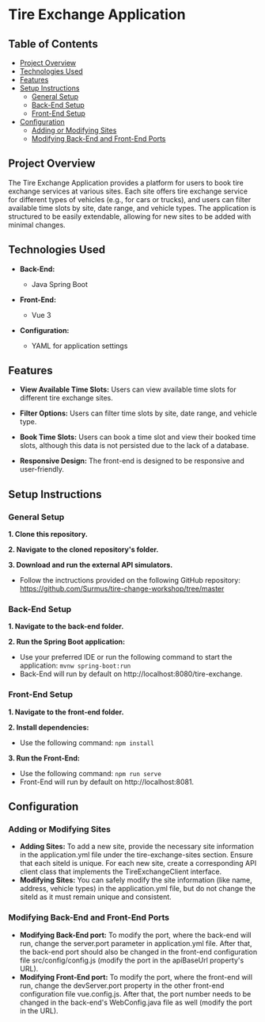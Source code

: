 # Tire Exchange Application


## Table of Contents

- [Project Overview](#project-overview)
- [Technologies Used](#technologies-used)
- [Features](#features)
- [Setup Instructions](#setup-instructions)
  - [General Setup](#general-setup)
  - [Back-End Setup](#back-end-setup)
  - [Front-End Setup](#front-end-setup)
- [Configuration](#configuration)
  - [Adding or Modifying Sites](#adding-or-modifying-sites)
  - [Modifying Back-End and Front-End Ports](#modifying-back-end-and-front-end-ports)


## Project Overview

The Tire Exchange Application provides a platform for users to book tire exchange services at various sites. Each site offers tire exchange service for different types of vehicles (e.g., for cars or trucks), and users can filter available time slots by site, date range, and vehicle types. The application is structured to be easily extendable, allowing for new sites to be added with minimal changes.


## Technologies Used

- **Back-End:**
  - Java Spring Boot

- **Front-End:**
  - Vue 3

- **Configuration:**
  - YAML for application settings


## Features

- **View Available Time Slots:** Users can view available time slots for different tire exchange sites.

- **Filter Options:** Users can filter time slots by site, date range, and vehicle type.

- **Book Time Slots:** Users can book a time slot and view their booked time slots, although this data is not persisted due to the lack of a database.
  
- **Responsive Design:** The front-end is designed to be responsive and user-friendly.


## Setup Instructions

### General Setup

**1. Clone this repository.**

**2. Navigate to the cloned repository's folder.**

**3. Download and run the external API simulators.** 
- Follow the inctructions provided on the following GitHub repository: https://github.com/Surmus/tire-change-workshop/tree/master

### Back-End Setup

**1. Navigate to the back-end folder.**

**2. Run the Spring Boot application:**
- Use your preferred IDE or run the following command to start the application: `mvnw spring-boot:run`
- Back-End will run by default on http://localhost:8080/tire-exchange.

### Front-End Setup

**1. Navigate to the front-end folder.**

**2. Install dependencies:**
- Use the following command: `npm install`

**3. Run the Front-End:**
- Use the following command: `npm run serve`
- Front-End will run by default on http://localhost:8081.


## Configuration

### Adding or Modifying Sites

- **Adding Sites:** To add a new site, provide the necessary site information in the application.yml file under the tire-exchange-sites section. Ensure that each siteId is unique. For each new site, create a corresponding API client class that implements the TireExchangeClient interface.
- **Modifying Sites:** You can safely modify the site information (like name, address, vehicle types) in the application.yml file, but do not change the siteId as it must remain unique and consistent.

### Modifying Back-End and Front-End Ports

- **Modifying Back-End port:** To modify the port, where the back-end will run, change the server.port parameter in application.yml file. After that, the back-end port should also be changed in the front-end configuration file src/config/config.js (modify the port in the apiBaseUrl property's URL).
- **Modifying Front-End port:** To modify the port, where the front-end will run, change the devServer.port property in the other front-end configuration file vue.config.js. After that, the port number needs to be changed in the back-end's WebConfig.java file as well (modify the port in the URL).

